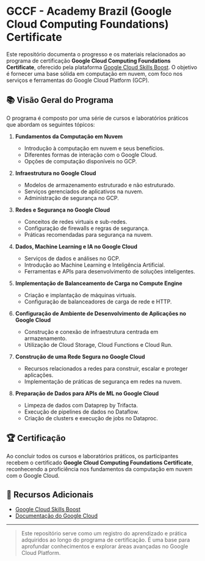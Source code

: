 # GCCF - Academy Brazil (Google Cloud Computing Foundations) Certificate

Este repositório documenta o progresso e os materiais relacionados ao programa de certificação **Google Cloud Computing Foundations Certificate**, oferecido pela plataforma [Google Cloud Skills Boost](https://www.cloudskillsboost.google/). O objetivo é fornecer uma base sólida em computação em nuvem, com foco nos serviços e ferramentas do Google Cloud Platform (GCP).

## 📚 Visão Geral do Programa

O programa é composto por uma série de cursos e laboratórios práticos que abordam os seguintes tópicos:

1. **Fundamentos da Computação em Nuvem**
   - Introdução à computação em nuvem e seus benefícios.
   - Diferentes formas de interação com o Google Cloud.
   - Opções de computação disponíveis no GCP.

2. **Infraestrutura no Google Cloud**
   - Modelos de armazenamento estruturado e não estruturado.
   - Serviços gerenciados de aplicativos na nuvem.
   - Administração de segurança no GCP.

3. **Redes e Segurança no Google Cloud**
   - Conceitos de redes virtuais e sub-redes.
   - Configuração de firewalls e regras de segurança.
   - Práticas recomendadas para segurança na nuvem.

4. **Dados, Machine Learning e IA no Google Cloud**
   - Serviços de dados e análises no GCP.
   - Introdução ao Machine Learning e Inteligência Artificial.
   - Ferramentas e APIs para desenvolvimento de soluções inteligentes.

5. **Implementação de Balanceamento de Carga no Compute Engine**
   - Criação e implantação de máquinas virtuais.
   - Configuração de balanceadores de carga de rede e HTTP.

6. **Configuração de Ambiente de Desenvolvimento de Aplicações no Google Cloud**
   - Construção e conexão de infraestrutura centrada em armazenamento.
   - Utilização de Cloud Storage, Cloud Functions e Cloud Run.

7. **Construção de uma Rede Segura no Google Cloud**
   - Recursos relacionados a redes para construir, escalar e proteger aplicações.
   - Implementação de práticas de segurança em redes na nuvem.

8. **Preparação de Dados para APIs de ML no Google Cloud**
   - Limpeza de dados com Dataprep by Trifacta.
   - Execução de pipelines de dados no Dataflow.
   - Criação de clusters e execução de jobs no Dataproc.

## 🏆 Certificação

Ao concluir todos os cursos e laboratórios práticos, os participantes recebem o certificado **Google Cloud Computing Foundations Certificate**, reconhecendo a proficiência nos fundamentos da computação em nuvem com o Google Cloud.

## 🔗 Recursos Adicionais

- [Google Cloud Skills Boost](https://www.cloudskillsboost.google/)
- [Documentação do Google Cloud](https://cloud.google.com/docs)

---

> Este repositório serve como um registro do aprendizado e prática adquiridos ao longo do programa de certificação. É uma base para aprofundar conhecimentos e explorar áreas avançadas no Google Cloud Platform.

